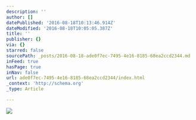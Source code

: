 ```yaml
---
description: ''
author: []
datePublished: '2016-08-18T10:13:46.914Z'
dateModified: '2016-08-18T10:05:05.387Z'
title: ''
publisher: {}
via: {}
starred: false
sourcePath: _posts/2016-08-18-ade0f7ec-7495-4e16-8185-68ea2ccd2344.md
inFeed: true
hasPage: true
inNav: false
url: ade0f7ec-7495-4e16-8185-68ea2ccd2344/index.html
_context: 'http://schema.org'
_type: Article

---
```

![](https://the-grid-user-content.s3-us-west-2.amazonaws.com/fae83ee0-2230-44d8-9961-e4536a976013.jpg)